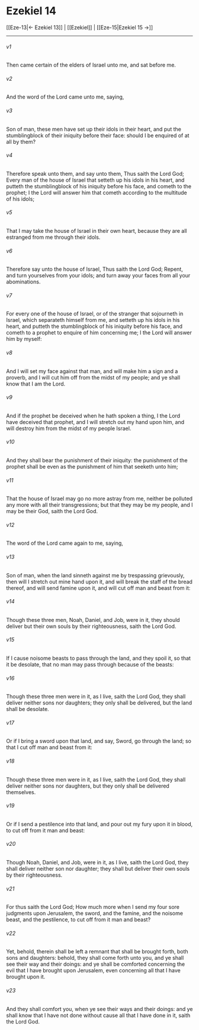 # Ezekiel 14

[[Eze-13|← Ezekiel 13]] | [[Ezekiel]] | [[Eze-15|Ezekiel 15 →]]
***

###### v1
Then came certain of the elders of Israel unto me, and sat before me.
###### v2
And the word of the Lord came unto me, saying,
###### v3
Son of man, these men have set up their idols in their heart, and put the stumblingblock of their iniquity before their face: should I be enquired of at all by them?
###### v4
Therefore speak unto them, and say unto them, Thus saith the Lord God; Every man of the house of Israel that setteth up his idols in his heart, and putteth the stumblingblock of his iniquity before his face, and cometh to the prophet; I the Lord will answer him that cometh according to the multitude of his idols;
###### v5
That I may take the house of Israel in their own heart, because they are all estranged from me through their idols.
###### v6
Therefore say unto the house of Israel, Thus saith the Lord God; Repent, and turn yourselves from your idols; and turn away your faces from all your abominations.
###### v7
For every one of the house of Israel, or of the stranger that sojourneth in Israel, which separateth himself from me, and setteth up his idols in his heart, and putteth the stumblingblock of his iniquity before his face, and cometh to a prophet to enquire of him concerning me; I the Lord will answer him by myself:
###### v8
And I will set my face against that man, and will make him a sign and a proverb, and I will cut him off from the midst of my people; and ye shall know that I am the Lord.
###### v9
And if the prophet be deceived when he hath spoken a thing, I the Lord have deceived that prophet, and I will stretch out my hand upon him, and will destroy him from the midst of my people Israel.
###### v10
And they shall bear the punishment of their iniquity: the punishment of the prophet shall be even as the punishment of him that seeketh unto him;
###### v11
That the house of Israel may go no more astray from me, neither be polluted any more with all their transgressions; but that they may be my people, and I may be their God, saith the Lord God.
###### v12
The word of the Lord came again to me, saying,
###### v13
Son of man, when the land sinneth against me by trespassing grievously, then will I stretch out mine hand upon it, and will break the staff of the bread thereof, and will send famine upon it, and will cut off man and beast from it:
###### v14
Though these three men, Noah, Daniel, and Job, were in it, they should deliver but their own souls by their righteousness, saith the Lord God.
###### v15
If I cause noisome beasts to pass through the land, and they spoil it, so that it be desolate, that no man may pass through because of the beasts:
###### v16
Though these three men were in it, as I live, saith the Lord God, they shall deliver neither sons nor daughters; they only shall be delivered, but the land shall be desolate.
###### v17
Or if I bring a sword upon that land, and say, Sword, go through the land; so that I cut off man and beast from it:
###### v18
Though these three men were in it, as I live, saith the Lord God, they shall deliver neither sons nor daughters, but they only shall be delivered themselves.
###### v19
Or if I send a pestilence into that land, and pour out my fury upon it in blood, to cut off from it man and beast:
###### v20
Though Noah, Daniel, and Job, were in it, as I live, saith the Lord God, they shall deliver neither son nor daughter; they shall but deliver their own souls by their righteousness.
###### v21
For thus saith the Lord God; How much more when I send my four sore judgments upon Jerusalem, the sword, and the famine, and the noisome beast, and the pestilence, to cut off from it man and beast?
###### v22
Yet, behold, therein shall be left a remnant that shall be brought forth, both sons and daughters: behold, they shall come forth unto you, and ye shall see their way and their doings: and ye shall be comforted concerning the evil that I have brought upon Jerusalem, even concerning all that I have brought upon it.
###### v23
And they shall comfort you, when ye see their ways and their doings: and ye shall know that I have not done without cause all that I have done in it, saith the Lord God. 
